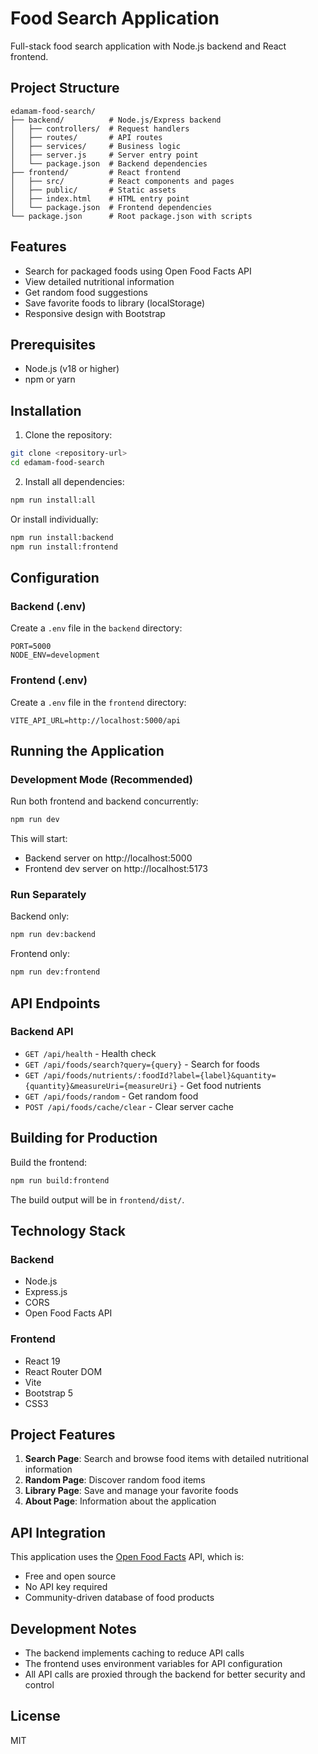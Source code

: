 # Food Search Application

Full-stack food search application with Node.js backend and React frontend.

## Project Structure

```
edamam-food-search/
├── backend/          # Node.js/Express backend
│   ├── controllers/  # Request handlers
│   ├── routes/       # API routes
│   ├── services/     # Business logic
│   ├── server.js     # Server entry point
│   └── package.json  # Backend dependencies
├── frontend/         # React frontend
│   ├── src/          # React components and pages
│   ├── public/       # Static assets
│   ├── index.html    # HTML entry point
│   └── package.json  # Frontend dependencies
└── package.json      # Root package.json with scripts
```

## Features

- Search for packaged foods using Open Food Facts API
- View detailed nutritional information
- Get random food suggestions
- Save favorite foods to library (localStorage)
- Responsive design with Bootstrap

## Prerequisites

- Node.js (v18 or higher)
- npm or yarn

## Installation

1. Clone the repository:
```bash
git clone <repository-url>
cd edamam-food-search
```

2. Install all dependencies:
```bash
npm run install:all
```

Or install individually:
```bash
npm run install:backend
npm run install:frontend
```

## Configuration

### Backend (.env)
Create a `.env` file in the `backend` directory:
```
PORT=5000
NODE_ENV=development
```

### Frontend (.env)
Create a `.env` file in the `frontend` directory:
```
VITE_API_URL=http://localhost:5000/api
```

## Running the Application

### Development Mode (Recommended)

Run both frontend and backend concurrently:
```bash
npm run dev
```

This will start:
- Backend server on http://localhost:5000
- Frontend dev server on http://localhost:5173

### Run Separately

Backend only:
```bash
npm run dev:backend
```

Frontend only:
```bash
npm run dev:frontend
```

## API Endpoints

### Backend API

- `GET /api/health` - Health check
- `GET /api/foods/search?query={query}` - Search for foods
- `GET /api/foods/nutrients/:foodId?label={label}&quantity={quantity}&measureUri={measureUri}` - Get food nutrients
- `GET /api/foods/random` - Get random food
- `POST /api/foods/cache/clear` - Clear server cache

## Building for Production

Build the frontend:
```bash
npm run build:frontend
```

The build output will be in `frontend/dist/`.

## Technology Stack

### Backend
- Node.js
- Express.js
- CORS
- Open Food Facts API

### Frontend
- React 19
- React Router DOM
- Vite
- Bootstrap 5
- CSS3

## Project Features

1. **Search Page**: Search and browse food items with detailed nutritional information
2. **Random Page**: Discover random food items
3. **Library Page**: Save and manage your favorite foods
4. **About Page**: Information about the application

## API Integration

This application uses the [Open Food Facts](https://world.openfoodfacts.org/) API, which is:
- Free and open source
- No API key required
- Community-driven database of food products

## Development Notes

- The backend implements caching to reduce API calls
- The frontend uses environment variables for API configuration
- All API calls are proxied through the backend for better security and control

## License

MIT